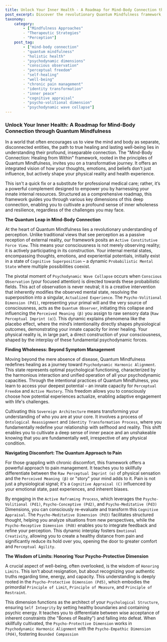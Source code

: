 ```yaml
---
title: Unlock Your Inner Health - A Roadmap for Mind-Body Connection through Quantum Mindfulness
post_excerpt: Discover the revolutionary Quantum Mindfulness framework, a powerful roadmap to understanding and leveraging the profound, inseparable connection between your mind and body. This approach redefines healing, empowering you to actively shape your physical reality and well-being by mastering your perceptions, emotions, and beliefs, fostering a deep sense of inner wholeness and resilience regardless of external challenges.
taxonomy:
    category:
        - ["Mindfulness Approaches"
        - "Therapeutic Strategies"
        - "Perception"]
    post_tag:
        - ["mind-body connection"
        - "quantum mindfulness"
        - "holistic health"
        - "psychodynamic dimensions"
        - "conscious observation"
        - "perceptual freedom"
        - "self-healing"
        - "well-being"
        - "chronic pain management"
        - "identity transformation"
        - "inner peace"
        - "cognitive appraisal"
        - "psycho-volitional dimension"
        - "psychodynamic wave collapse"]
---
```

### Unlock Your Inner Health: A Roadmap for Mind-Body Connection through Quantum Mindfulness

In a world that often encourages us to view the mind and body as separate, disconnected entities, the path to true healing and lasting well-being lies in understanding their profound, inseparable connection. The "Mind-Body Connection: Healing from Within" framework, rooted in the principles of Quantum Mindfulness, invites you on a transformative journey. It offers an integrated vision of how your thoughts, emotions, and beliefs don't just influence, but actively shape your physical reality and health experience.

This isn't a quick fix or a substitute for professional medical care; rather, it’s a powerful complement designed to empower you by harnessing your innate internal resources. Structured as a comprehensive roadmap, this framework guides you through various key dimensions of this deep connection, enabling you to cultivate a profound sense of inner wholeness and resilience, regardless of the challenges you may face.

**The Quantum Leap in Mind-Body Connection**

At the heart of Quantum Mindfulness lies a revolutionary understanding of perception. Unlike traditional views that see perception as a passive reception of external reality, our framework posits an `Active Constitutive Force View`. This means your consciousness is not merely observing reality; it is actively participating in its construction. Your internal mental states, encompassing thoughts, emotions, and experiential potentials, initially exist in a state of `Cognitive Superposition` – a dynamic `Probabilistic Mental State` where multiple possibilities coexist.

The pivotal moment of `Psychodynamic Wave Collapse` occurs when `Conscious Observation` (your focused attention) is directed towards these probabilistic fields. This act of observation is never neutral; it is a creative intervention that inherently modifies the observed mental state, resolving the superposition into a singular, `Actualized Experience`. The `Psycho-Volitional Dimension (Pd1)`, representing your primal will and the very source of consciousness, acts as the `Quantum Observer`, initiating this collapse and influencing the `Perceived Meaning (β)` you assign to raw sensory data (`Raw Perceptual Imprint (α)`). This dynamic explains phenomena like the placebo effect, where the mind’s intentionality directly shapes physiological outcomes, demonstrating your innate capacity for inner healing. Your physical reality is, in large part, a direct construction of your consciousness, shaped by the interplay of these fundamental psychodynamic forces.

**Finding Wholeness: Beyond Symptom Management**

Moving beyond the mere absence of disease, Quantum Mindfulness redefines healing as a journey toward `Psychodynamic Harmonic Alignment`. This state represents optimal psychological functioning, characterized by the harmonious interaction and unified operation of all your psychodynamic capacities. Through the intentional practices of Quantum Mindfulness, you learn to access your deepest potential – an innate capacity for `Perceptual Freedom` and `Active Mastery`. This freedom allows you to consciously choose how potential experiences actualize, enabling adaptive engagement with life's challenges.

Cultivating this `Sovereign Architecture` means transforming your understanding of who you are at your core. It involves a process of `Ontological Reassignment` and `Identity Transformation Process`, where you fundamentally redefine your relationship with selfhood and reality. This shift enables you to cultivate a deep sense of inner peace and an unshakeable knowing that you are fundamentally well, irrespective of any physical condition.

**Navigating Discomfort: The Quantum Approach to Pain**

For those grappling with chronic discomfort, this framework offers a powerful approach to pain management. It teaches you to skillfully differentiate between the `Raw Perceptual Imprint (α)` of physical sensation and the `Perceived Meaning (β)` or "story" your mind adds to it. Pain is not just a physiological signal; it's a `Cognitive Appraisal (C)` influenced by your emotional state, past experiences, and inherent biases.

By engaging in the `Active Reframing Process`, which leverages the `Psycho-Volitional (Pd1)`, `Psycho-Conceptive (Pd2)`, and `Psycho-Meditative (Pd3)` Dimensions, you can consciously re-evaluate and transform this `Cognitive Appraisal`. The `Psycho-Meditative Dimension (Pd3)` facilitates structured thought, helping you analyze situations from new perspectives, while the `Psycho-Receptive Dimension (Pd8)` enables you to integrate feedback and refine your perception. This dynamic interplay fosters `Emotional Creativity`, allowing you to create a healthy distance from pain and significantly reduce its hold over you, opening the door to greater comfort and `Perceptual Agility`.

**The Wisdom of Limits: Honoring Your Psycho-Protective Dimension**

A crucial aspect of well-being, often overlooked, is the wisdom of `Honoring Limits`. This isn't about resignation, but about recognizing your authentic truths regarding time, energy, and capacity. This understanding is deeply rooted in the `Psycho-Protective Dimension (Pd5)`, which embodies the primordial `Principle of Limit`, `Principle of Measure`, and `Principle of Restraint`.

This dimension functions as the architect of your `Psychological Structure`, ensuring `Self Integrity` by setting healthy boundaries and containing psychic energy. It teaches you to differentiate between wise acceptance of inherent constraints (the "Bones of Reality") and falling into defeat. When skillfully cultivated, the `Psycho-Protective Dimension` works in `Psychodynamic Harmonic Alignment` with the `Psycho-Empathic Dimension (Pd4)`, fostering `Bounded Compassion`